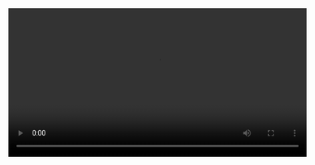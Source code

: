 

<video width="600" controls>
  <source src="capture.mp4" type="video/mp4">
  Your browser does not support the video tag.
</video>
